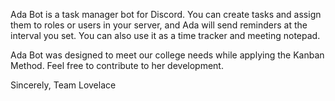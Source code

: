 Ada Bot is a task manager bot for Discord.
You can create tasks and assign them to roles or users in your server, and Ada will send reminders at the interval you set.
You can also use it as a time tracker and meeting notepad.

Ada Bot was designed to meet our college needs while applying the Kanban Method.
Feel free to contribute to her development.

Sincerely,
Team Lovelace
